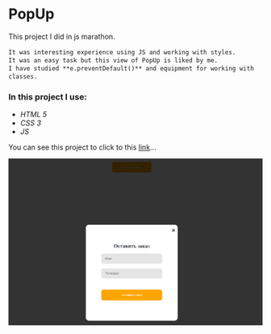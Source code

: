 # PopUp

This project I did in js marathon.

```
It was interesting experience using JS and working with styles. 
It was an easy task but this view of PopUp is liked by me.
I have studied **e.preventDefault()** and equipment for working with classes.
```

### In this project I use:
* *HTML 5*
* *CSS 3*
* *JS*

You can see this project to click to this [link](https://olegmorshel.github.io/PopUp/?#)...

![image](https://github.com/OlegMorshel/PopUp/blob/master/img/PopUpWeb.png)
